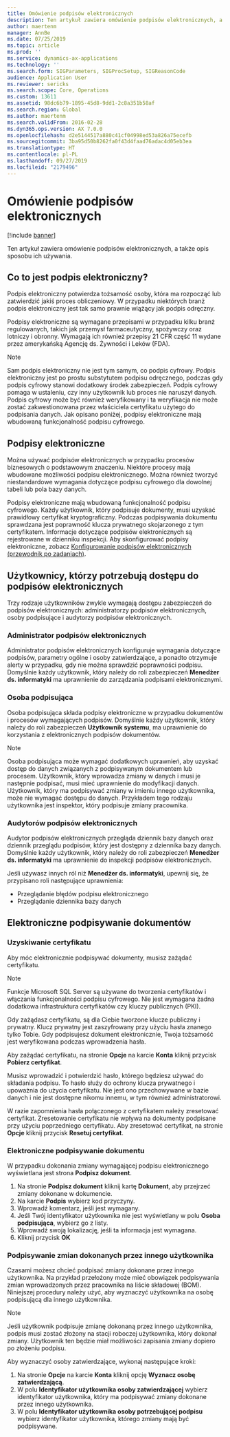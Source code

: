 ```yaml
---
title: Omówienie podpisów elektronicznych
description: Ten artykuł zawiera omówienie podpisów elektronicznych, a także opis sposobu ich używania.
author: maertenm
manager: AnnBe
ms.date: 07/25/2019
ms.topic: article
ms.prod: ''
ms.service: dynamics-ax-applications
ms.technology: ''
ms.search.form: SIGParameters, SIGProcSetup, SIGReasonCode
audience: Application User
ms.reviewer: sericks
ms.search.scope: Core, Operations
ms.custom: 13611
ms.assetid: 98dc6b79-1895-45d8-9dd1-2c8a351b58af
ms.search.region: Global
ms.author: maertenm
ms.search.validFrom: 2016-02-28
ms.dyn365.ops.version: AX 7.0.0
ms.openlocfilehash: d2e5144517a880c41cf04998ed53a826a75ecefb
ms.sourcegitcommit: 3ba95d50b8262fa0f43d4faad76adac4d05eb3ea
ms.translationtype: HT
ms.contentlocale: pl-PL
ms.lasthandoff: 09/27/2019
ms.locfileid: "2179496"
---
```

# <a name="electronic-signatures-overview"></a>Omówienie podpisów elektronicznych

[!include [banner](../includes/banner.md)]

Ten artykuł zawiera omówienie podpisów elektronicznych, a także opis sposobu ich używania.

## <a name="what-is-an-electronic-signature"></a>Co to jest podpis elektroniczny?

Podpis elektroniczny potwierdza tożsamość osoby, która ma rozpocząć lub zatwierdzić jakiś proces obliczeniowy. W przypadku niektórych branż podpis elektroniczny jest tak samo prawnie wiążący jak podpis odręczny.

Podpisy elektroniczne są wymagane przepisami w przypadku kilku branż regulowanych, takich jak przemysł farmaceutyczny, spożywczy oraz lotniczy i obronny. Wymagają ich również przepisy 21 CFR część 11 wydane przez amerykańską Agencję ds. Żywności i Leków (FDA).

> [!NOTE]
> Sam podpis elektroniczny nie jest tym samym, co podpis cyfrowy. Podpis elektroniczny jest po prostu substytutem podpisu odręcznego, podczas gdy podpis cyfrowy stanowi dodatkowy środek zabezpieczeń. Podpis cyfrowy pomaga w ustaleniu, czy inny użytkownik lub proces nie naruszył danych. Podpis cyfrowy może być również weryfikowany i ta weryfikacja nie może zostać zakwestionowana przez właściciela certyfikatu użytego do podpisania danych. Jak opisano poniżej, podpisy elektroniczne mają wbudowaną funkcjonalność podpisu cyfrowego.

## <a name="electronic-signatures"></a>Podpisy elektroniczne

Można używać podpisów elektronicznych w przypadku procesów biznesowych o podstawowym znaczeniu. Niektóre procesy mają wbudowane możliwości podpisu elektronicznego. Można również tworzyć niestandardowe wymagania dotyczące podpisu cyfrowego dla dowolnej tabeli lub pola bazy danych.

Podpisy elektroniczne mają wbudowaną funkcjonalność podpisu cyfrowego. Każdy użytkownik, który podpisuje dokumenty, musi uzyskać prawidłowy certyfikat kryptograficzny. Podczas podpisywania dokumentu sprawdzana jest poprawność klucza prywatnego skojarzonego z tym certyfikatem. Informacje dotyczące podpisów elektronicznych są rejestrowane w dzienniku inspekcji. Aby skonfigurować podpisy elektroniczne, zobacz [Konfigurowanie podpisów elektronicznych (przewodnik po zadaniach)](tasks/set-up-electronic-signatures.md).

## <a name="users-who-require-access-to-electronic-signatures"></a>Użytkownicy, którzy potrzebują dostępu do podpisów elektronicznych

Trzy rodzaje użytkowników zwykle wymagają dostępu zabezpieczeń do podpisów elektronicznych: administratorzy podpisów elektronicznych, osoby podpisujące i audytorzy podpisów elektronicznych.

### <a name="electronic-signature-administrator"></a>Administrator podpisów elektronicznych

Administrator podpisów elektronicznych konfiguruje wymagania dotyczące podpisów, parametry ogólne i osoby zatwierdzające, a ponadto otrzymuje alerty w przypadku, gdy nie można sprawdzić poprawności podpisu. Domyślnie każdy użytkownik, który należy do roli zabezpieczeń **Menedżer ds. informatyki** ma uprawnienie do zarządzania podpisami elektronicznymi.

### <a name="signer"></a>Osoba podpisująca

Osoba podpisująca składa podpisy elektroniczne w przypadku dokumentów i procesów wymagających podpisów. Domyślnie każdy użytkownik, który należy do roli zabezpieczeń **Użytkownik systemu**, ma uprawnienie do korzystania z elektronicznych podpisów dokumentów.

> [!NOTE]
> Osoba podpisująca może wymagać dodatkowych uprawnień, aby uzyskać dostęp do danych związanych z podpisywanym dokumentem lub procesem. Użytkownik, który wprowadza zmiany w danych i musi je następnie podpisać, musi mieć uprawnienie do modyfikacji danych. Użytkownik, który ma podpisywać zmiany w imieniu innego użytkownika, może nie wymagać dostępu do danych. Przykładem tego rodzaju użytkownika jest inspektor, który podpisuje zmiany pracownika.

### <a name="electronic-signature-auditor"></a>Audytorów podpisów elektronicznych

Audytor podpisów elektronicznych przegląda dziennik bazy danych oraz dziennik przeglądu podpisów, który jest dostępny z dziennika bazy danych. Domyślnie każdy użytkownik, który należy do roli zabezpieczeń **Menedżer ds. informatyki** ma uprawnienie do inspekcji podpisów elektronicznych.

Jeśli używasz innych ról niż **Menedżer ds. informatyki**, upewnij się, że przypisano roli następujące uprawnienia:

- Przeglądanie błędów podpisu elektronicznego
- Przeglądanie dziennika bazy danych

## <a name="signing-documents-electronically"></a>Elektroniczne podpisywanie dokumentów

### <a name="get-a-certificate"></a>Uzyskiwanie certyfikatu

Aby móc elektronicznie podpisywać dokumenty, musisz zażądać certyfikatu.

> [!NOTE]
> Funkcje Microsoft SQL Server są używane do tworzenia certyfikatów i włączania funkcjonalności podpisu cyfrowego. Nie jest wymagana żadna dodatkowa infrastruktura certyfikatów czy kluczy publicznych (PKI).

Gdy zażądasz certyfikatu, są dla Ciebie tworzone klucze publiczny i prywatny. Klucz prywatny jest zaszyfrowany przy użyciu hasła znanego tylko Tobie. Gdy podpisujesz dokument elektronicznie, Twoja tożsamość jest weryfikowana podczas wprowadzenia hasła.

Aby zażądać certyfikatu, na stronie **Opcje** na karcie **Konta** kliknij przycisk **Pobierz certyfikat**.

Musisz wprowadzić i potwierdzić hasło, którego będziesz używać do składania podpisu. To hasło służy do ochrony klucza prywatnego i upoważnia do użycia certyfikatu. Nie jest ono przechowywane w bazie danych i nie jest dostępne nikomu innemu, w tym również administratorowi.

W razie zapomnienia hasła połączonego z certyfikatem należy zresetować certyfikat. Zresetowanie certyfikatu nie wpływa na dokumenty podpisane przy użyciu poprzedniego certyfikatu. Aby zresetować certyfikat, na stronie **Opcje** kliknij przycisk **Resetuj certyfikat**.

### <a name="sign-a-document-electronically"></a>Elektroniczne podpisywanie dokumentu

W przypadku dokonania zmiany wymagającej podpisu elektronicznego wyświetlana jest strona **Podpisz dokument**.

1. Na stronie **Podpisz dokument** kliknij kartę **Dokument**, aby przejrzeć zmiany dokonane w dokumencie.
2. Na karcie **Podpis** wybierz kod przyczyny.
3. Wprowadź komentarz, jeśli jest wymagany.
4. Jeśli Twój identyfikator użytkownika nie jest wyświetlany w polu **Osoba podpisująca**, wybierz go z listy.
5. Wprowadź swoją lokalizację, jeśli ta informacja jest wymagana.
6. Kliknij przycisk **OK**

### <a name="sign-for-another-users-changes"></a>Podpisywanie zmian dokonanych przez innego użytkownika

Czasami możesz chcieć podpisać zmiany dokonane przez innego użytkownika. Na przykład przełożony może mieć obowiązek podpisywania zmian wprowadzonych przez pracownika na liście składowej (BOM). Niniejszej procedury należy użyć, aby wyznaczyć użytkownika na osobę podpisującą dla innego użytkownika.

> [!NOTE]
> Jeśli użytkownik podpisuje zmianę dokonaną przez innego użytkownika, podpis musi zostać złożony na stacji roboczej użytkownika, który dokonał zmiany. Użytkownik ten będzie miał możliwości zapisania zmiany dopiero po złożeniu podpisu.

Aby wyznaczyć osoby zatwierdzające, wykonaj następujące kroki:

1. Na stronie **Opcje** na karcie **Konta** kliknij opcję **Wyznacz osobę zatwierdzającą**.
2. W polu **Identyfikator użytkownika osoby zatwierdzającej** wybierz identyfikator użytkownika, który ma podpisywać zmiany dokonane przez innego użytkownika.
3. W polu **Identyfikator użytkownika osoby potrzebującej podpisu** wybierz identyfikator użytkownika, którego zmiany mają być podpisywane.
